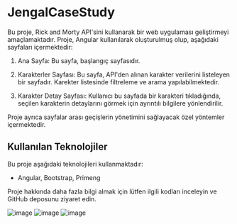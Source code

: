 # JengalCaseStudy


Bu proje, Rick and Morty API'sini kullanarak bir web uygulaması geliştirmeyi amaçlamaktadır. Proje, Angular kullanılarak oluşturulmuş olup, aşağıdaki sayfaları içermektedir:

1. Ana Sayfa: Bu sayfa, başlangıç sayfasıdır.

2. Karakterler Sayfası: Bu sayfa, API'den alınan karakter verilerini listeleyen bir sayfadır. Karekter listesinde filtreleme ve arama yapılabilmektedir.

3. Karakter Detay Sayfası: Kullanıcı bu sayfada bir karakteri tıkladığında, seçilen karakterin detaylarını görmek için ayrıntılı bilgilere yönlendirilir.

Proje ayrıca sayfalar arası geçişlerin yönetimini sağlayacak özel yöntemler içermektedir.



## Kullanılan Teknolojiler

Bu proje aşağıdaki teknolojileri kullanmaktadır:
- Angular, Bootstrap, Primeng

Proje hakkında daha fazla bilgi almak için lütfen ilgili kodları inceleyin ve GitHub deposunu ziyaret edin.

![image](https://github.com/aylinayduvan1/jengal-case-study/assets/98785023/b672ce50-9636-4ac6-b91a-677f13d0e477)
![image](https://github.com/aylinayduvan1/jengal-case-study/assets/98785023/1f842d13-d526-4aea-928a-82d5593346d0)
![image](https://github.com/aylinayduvan1/jengal-case-study/assets/98785023/6a04bb57-44eb-4069-aaba-ec3dd03019c9)

